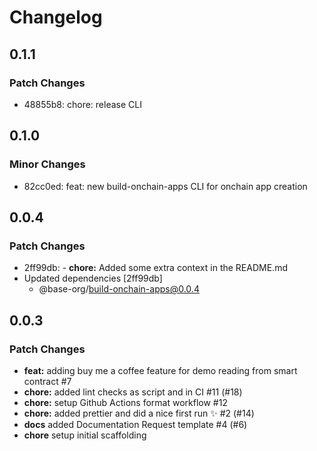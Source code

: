 # Changelog

## 0.1.1

### Patch Changes

- 48855b8: chore: release CLI

## 0.1.0

### Minor Changes

- 82cc0ed: feat: new build-onchain-apps CLI for onchain app creation

## 0.0.4

### Patch Changes

- 2ff99db: - **chore:** Added some extra context in the README.md
- Updated dependencies [2ff99db]
  - @base-org/build-onchain-apps@0.0.4

## 0.0.3

### Patch Changes

- **feat:** adding buy me a coffee feature for demo reading from smart contract #7
- **chore:** added lint checks as script and in CI #11 (#18)
- **chore:** setup Github Actions format workflow #12
- **chore:** added prettier and did a nice first run ✨ #2 (#14)
- **docs** added Documentation Request template #4 (#6)
- **chore** setup initial scaffolding
